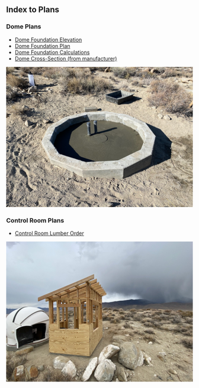 ## Index to Plans

### Dome Plans

* [Dome Foundation Elevation](./DomeFoundationElevation.pdf)
* [Dome Foundation Plan](./DomeFoundationPlan.pdf)
* [Dome Foundation Calculations](./DomeFoundationCalculations.pdf)
* [Dome Cross-Section (from manufacturer)](./DomeCrossSection.gif)

<img src="../../photos/DomeFoundation.jpeg" alt="Dome Foundation" width=600 />

### Control Room Plans

* [Control Room Lumber Order](./ControlRoomLumber.pdf)

<img src="../../photos/ControlRoomFraming.jpeg" alt="Control Room Framing" width=600 />
